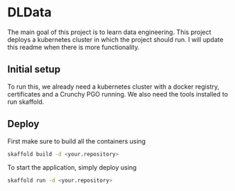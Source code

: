 # DLData

The main goal of this project is to learn data engineering. This project deploys a kubernetes cluster in which the project should run. I will update this readme when there is more functionality.

## Initial setup

To run this, we already need a kubernetes cluster with a docker registry, certificates and a Crunchy PGO running. We also need the tools installed to run skaffold.

## Deploy

First make sure to build all the containers using

```sh
skaffold build -d <your.repository>
```

To start the application, simply deploy using

```sh
skaffold run -d <your.repository>
```
